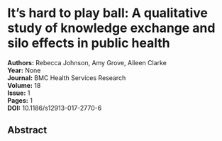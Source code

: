 # It’s hard to play ball: A qualitative study of knowledge exchange and silo effects in public health

**Authors:** Rebecca Johnson, Amy Grove, Aileen Clarke  
**Year:** None  
**Journal:** BMC Health Services Research  
**Volume:** 18  
**Issue:** 1  
**Pages:** 1  
**DOI:** 10.1186/s12913-017-2770-6  

## Abstract


